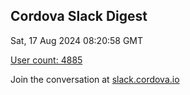 ## Cordova Slack Digest
Sat, 17 Aug 2024 08:20:58 GMT

[User count: 4885](https://cordova.slack.com/)


Join the conversation at [slack.cordova.io](http://slack.cordova.io/)
